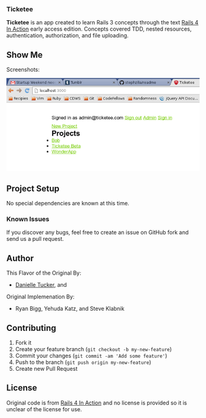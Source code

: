 ### Ticketee

**Ticketee** is an app created to learn Rails 3 concepts through the text [Rails 4 In Action](http://www.manning.com/bigg2/) early access edition.  Concepts covered TDD, nested resources, authentication, authorization, and file uploading.

## Show Me

Screenshots:

![Main Page](lib/assets/main.png)

## Project Setup

No special dependencies are known at this time.

### Known Issues

If you discover any bugs, feel free to create an issue on GitHub fork and
send us a pull request.

## Author

This Flavor of the Original By: 
* [Danielle Tucker](www.linkedin.com/in/dqtucker), and 

Original Implemenation By: 
* Ryan Bigg, Yehuda Katz, and Steve Klabnik 

## Contributing

1. Fork it
2. Create your feature branch (`git checkout -b my-new-feature`)
3. Commit your changes (`git commit -am 'Add some feature'`)
4. Push to the branch (`git push origin my-new-feature`)
5. Create new Pull Request

## License

Original code is from [Rails 4 In Action](http://www.manning.com/bigg2/) and no license is provided so it is unclear of the license for use.
